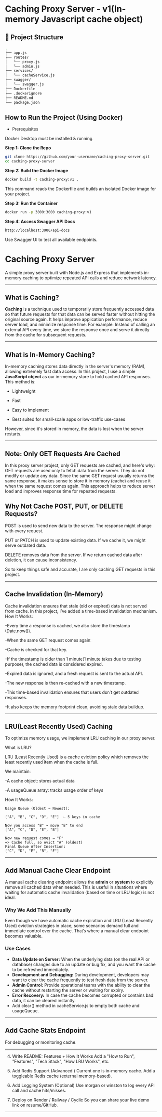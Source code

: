 #  Caching Proxy Server - v1(In-memory Javascript cache object)

## 📁 Project Structure

```bash
.
├── app.js
├── routes/
│   └── proxy.js
│   └── admin.js
├── services/
│   └── cacheService.js
├── swagger/
│   └── swagger.js
├── Dockerfile
├── .dockerignore
├── README.md
└── package.json
```
## How to Run the Project (Using Docker)
- Prerequisites
  
Docker Desktop must be installed & running.

**Step 1: Clone the Repo**
```bash
git clone https://github.com/your-username/caching-proxy-server.git
cd caching-proxy-server
```

**Step 2: Build the Docker Image**
```bash
docker build -t caching-proxy:v1 .
```

This command reads the Dockerfile and builds an isolated Docker image for your project.

**Step 3: Run the Container**
```bash
docker run -p 3000:3000 caching-proxy:v1
```

**Step 4: Access Swagger API Docs**
```bash
http://localhost:3000/api-docs
```

Use Swagger UI to test all available endpoints.


















# Caching Proxy Server
A simple proxy server built with Node.js and Express that implements in-memory caching to optimize repeated API calls and reduce network latency.

---
## What is Caching?
**Caching** is a technique used to temporarily store frequently accessed data so that future requests for that data can be served faster without hitting the original source again.
It helps improve application performance, reduce server load, and minimize response time.
For example: Instead of calling an external API every time, we store the response once and serve it directly from the cache for subsequent requests.

---
## What is In-Memory Caching?
In-memory caching stores data directly in the server's memory (RAM), allowing extremely fast data access. In this project, I use a simple **JavaScript object** as our in-memory store to hold cached API responses.
This method is:

- Lightweight
  
- Fast
  
- Easy to implement
  
- Best suited for small-scale apps or low-traffic use-cases
  
However, since it's stored in memory, the data is lost when the server restarts.

---
## Note: Only GET Requests Are Cached
In this proxy server project, only GET requests are cached, and here's why:
GET requests are used only to fetch data from the server. They do not modify or update any data.
Since the same GET request usually returns the same response, it makes sense to store it in memory (cache) and reuse it when the same request comes again.
This approach helps to reduce server load and improves response time for repeated requests.
## Why Not Cache POST, PUT, or DELETE Requests?
POST is used to send new data to the server. The response might change with every request.

PUT or PATCH is used to update existing data. If we cache it, we might serve outdated data.

DELETE removes data from the server. If we return cached data after deletion, it can cause inconsistency.

So to keep things safe and accurate, I are only caching GET requests in this project.

---
## Cache Invalidation (In-Memory)
Cache invalidation ensures that stale (old or expired) data is not served from cache. In this project, I’ve added a time-based invalidation mechanism.
How It Works:

-Every time a response is cached, we also store the timestamp (Date.now()).

-When the same GET request comes again:

-Cache is checked for that key.

-If the timestamp is older than 1 minute(1 minute takes due to testing purpose), the cached data is considered expired.

-Expired data is ignored, and a fresh request is sent to the actual API.

-The new response is then re-cached with a new timestamp.

-This time-based invalidation ensures that users don’t get outdated responses.

-It also keeps the memory footprint clean, avoiding stale data buildup.

---

## LRU(Least Recently Used) Caching
To optimize memory usage, we implement LRU caching in our proxy server.

 What is LRU?

LRU (Least Recently Used) is a cache eviction policy which removes the least recently used item when the cache is full.

We maintain:

-A cache object: stores actual data

-A usageQueue array: tracks usage order of keys

How It Works:
```
Usage Queue (Oldest → Newest):

["A", "B", "C", "D", "E"]  ← 5 keys in cache

Now you access "B" → move "B" to end
["A", "C", "D", "E", "B"]

Now new request comes → "F"
=> Cache full, so evict "A" (oldest)
Final Queue After Insertion:
["C", "D", "E", "B", "F"]
```
---

## Add Manual Cache Clear Endpoint

A manual cache clearing endpoint allows the **admin** or **system** to explicitly remove all cached data when needed. This is useful in situations where waiting for automatic cache invalidation (based on time or LRU logic) is not ideal.

###  Why We Add This Manually

Even though we have automatic cache expiration and LRU (Least Recently Used) eviction strategies in place, some scenarios demand full and immediate control over the cache. That’s where a manual clear endpoint becomes valuable.

###  Use Cases

- **Data Update on Server:** When the underlying data (on the real API or database) changes due to an update or bug fix, and you want the cache to be refreshed immediately.
- **Development and Debugging:** During development, developers may want to clear the cache frequently to test fresh data from the server.
- **Admin Control:** Provide operational teams with the ability to clear the cache without restarting the server or waiting for expiry.
- **Error Recovery:** In case the cache becomes corrupted or contains bad data, it can be cleared instantly.
- Add clear() method in cacheService.js to empty both cache and usageQueue.
---




## Add Cache Stats Endpoint
For debugging or monitoring cache.

---

4. Write README: Features + How It Works
Add a "How to Run", "Features", "Tech Stack", "How LRU Works", etc.

5. Add Redis Support (Advanced )
Current one is in-memory cache. Add a toggleable Redis cache (external memory-based).

6. Add Logging System (Optional)
Use morgan or winston to log every API call and cache hits/misses.

7. Deploy on Render / Railway / Cyclic
So you can share your live demo link on resume/GitHub.
---

